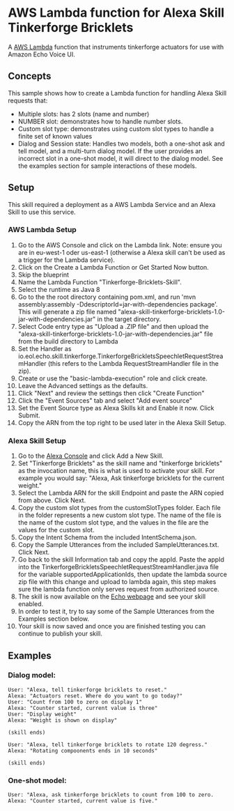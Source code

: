 # AWS Lambda function for Alexa Skill Tinkerforge Bricklets

A [AWS Lambda](http://aws.amazon.com/lambda) function that instruments tinkerforge actuators for use with Amazon Echo Voice UI.

## Concepts
This sample shows how to create a Lambda function for handling Alexa Skill requests that:

- Multiple slots: has 2 slots (name and number)
- NUMBER slot: demonstrates how to handle number slots.
- Custom slot type: demonstrates using custom slot types to handle a finite set of known values
- Dialog and Session state: Handles two models, both a one-shot ask and tell model, and a multi-turn dialog model.
    If the user provides an incorrect slot in a one-shot model, it will direct to the dialog model. 
    See the examples section for sample interactions of these models.

## Setup
This skill required a deployment as a AWS Lambda Service and an Alexa Skill to use this service.

### AWS Lambda Setup
1. Go to the AWS Console and click on the Lambda link. Note: ensure you are in eu-west-1 oder us-east-1 (otherwise a Alexa skill can't be used as a trigger for the Lambda service).
2. Click on the Create a Lambda Function or Get Started Now button.
3. Skip the blueprint
4. Name the Lambda Function "Tinkerforge-Bricklets-Skill".
5. Select the runtime as Java 8
6. Go to the the root directory containing pom.xml, and run 'mvn assembly:assembly -DdescriptorId=jar-with-dependencies package'. 
This will generate a zip file named "alexa-skill-tinkerforge-bricklets-1.0-jar-with-dependencies.jar" in the target directory.
7. Select Code entry type as "Upload a .ZIP file" and then upload the "alexa-skill-tinkerforge-bricklets-1.0-jar-with-dependencies.jar" file from the build directory to Lambda
8. Set the Handler as io.eol.echo.skill.tinkerforge.TinkerforgeBrickletsSpeechletRequestStreamHandler (this refers to the Lambda RequestStreamHandler file in the zip).
9. Create or use the "basic-lambda-execution" role and click create.
10. Leave the Advanced settings as the defaults.
11. Click "Next" and review the settings then click "Create Function"
12. Click the "Event Sources" tab and select "Add event source"
13. Set the Event Source type as Alexa Skills kit and Enable it now. Click Submit.
14. Copy the ARN from the top right to be used later in the Alexa Skill Setup.

### Alexa Skill Setup
1. Go to the [Alexa Console](https://developer.amazon.com/edw/home.html) and click Add a New Skill.
2. Set "Tinkerforge Bricklets" as the skill name and "tinkerforge bricklets" as the invocation name, this is what is used to activate your skill. For example you would say: "Alexa, Ask tinkerforge bricklets for the current weight."
3. Select the Lambda ARN for the skill Endpoint and paste the ARN copied from above. Click Next.
4. Copy the custom slot types from the customSlotTypes folder. Each file in the folder represents a new custom slot type. The name of the file is the name of the custom slot type, and the values in the file are the values for the custom slot.
5. Copy the Intent Schema from the included IntentSchema.json.
6. Copy the Sample Utterances from the included SampleUtterances.txt. Click Next.
7. Go back to the skill Information tab and copy the appId. Paste the appId into the TinkerforgeBrickletsSpeechletRequestStreamHandler.java file for the variable supportedApplicationIds,
   then update the lambda source zip file with this change and upload to lambda again, this step makes sure the lambda function only serves request from authorized source.
8. The skill is now available on the [Echo webpage](http://echo.amazon.com/#skills) and see your skill enabled.
9. In order to test it, try to say some of the Sample Utterances from the Examples section below.
10. Your skill is now saved and once you are finished testing you can continue to publish your skill.

## Examples
### Dialog model:
    User: "Alexa, tell tinkerforge bricklets to reset."
    Alexa: "Actuators reset. Where do you want to go today?"
    User: "Count from 100 to zero on display 1"
    Alexa: "Counter started, current value is three"
    User: "Display weight"
    Alexa: "Weight is shown on display"

    (skill ends)

    User: "Alexa, tell tinkerforge bricklets to rotate 120 degress."
    Alexa: "Rotating compoonents ends in 10 seconds"

    (skill ends)

### One-shot model:
    User: "Alexa, ask tinkerforge bricklets to count from 100 to zero.
    Alexa: "Counter started, current value is five."
